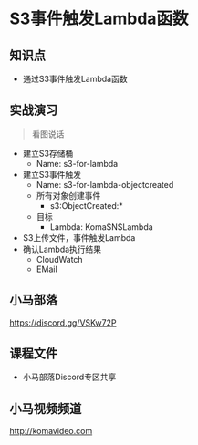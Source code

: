 S3事件触发Lambda函数
===================

## 知识点

* 通过S3事件触发Lambda函数

## 实战演习

>看图说话

+ 建立S3存储桶
  - Name: s3-for-lambda
+ 建立S3事件触发
  - Name: s3-for-lambda-objectcreated
  - 所有对象创建事件
    * s3:ObjectCreated:*
  - 目标
    * Lambda: KomaSNSLambda
+ S3上传文件，事件触发Lambda
+ 确认Lambda执行结果
  - CloudWatch
  - EMail

## 小马部落

https://discord.gg/VSKw72P

## 课程文件

+ 小马部落Discord专区共享

## 小马视频频道

http://komavideo.com
